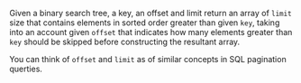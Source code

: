 Given a binary search tree, a key, an offset and limit return an array of ``limit`` size
that contains elements in sorted order greater than given ``key``, taking into an account given ``offset`` that
indicates how many elements greater than ``key`` should be skipped before constructing the resultant array.

You can think of ``offset`` and ``limit`` as of similar concepts in SQL pagination querties.
